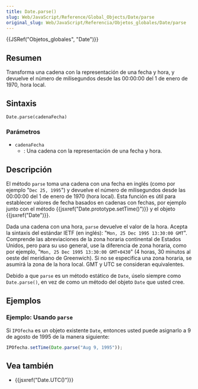 ```yaml
---
title: Date.parse()
slug: Web/JavaScript/Reference/Global_Objects/Date/parse
original_slug: Web/JavaScript/Referencia/Objetos_globales/Date/parse
---
```


{{JSRef("Objetos_globales", "Date")}}

## Resumen

Transforma una cadena con la representación de una fecha y hora, y devuelve el número de milisegundos desde las 00:00:00 del 1 de enero de 1970, hora local.

## Sintaxis

```
Date.parse(cadenaFecha)
```

### Parámetros

- `cadenaFecha`
  - : Una cadena con la representación de una fecha y hora.

## Descripción

El método `parse` toma una cadena con una fecha en inglés (como por ejemplo "`Dec 25, 1995`") y devuelve el número de milisegundos desde las 00:00:00 del 1 de enero de 1970 (hora local). Esta función es útil para establecer valores de fecha basados en cadenas con fechas, por ejemplo junto con el método {{jsxref("Date.prototype.setTime()")}} y el objeto {{jsxref("Date")}}.

Dada una cadena con una hora, `parse` devuelve el valor de la hora. Acepta la sintaxis del estándar IETF (en inglés): "`Mon, 25 Dec 1995 13:30:00 GMT`". Comprende las abreviaciones de la zona horaria continental de Estados Unidos, pero para su uso general, use la diferencia de zona horaria, como por ejemplo, "`Mon, 25 Dec 1995 13:30:00 GMT+0430`" (4 horas, 30 minutos al oeste del meridiano de Greenwich). Si no se especifica una zona horaria, se asumirá la zona de la hora local. GMT y UTC se consideran equivalentes.

Debido a que `parse` es un método estático de `Date`, úselo siempre como `Date.parse()`, en vez de como un método del objeto `Date` que usted cree.

## Ejemplos

### Ejemplo: Usando `parse`

Si `IPOfecha` es un objeto existente `Date`, entonces usted puede asignarlo a 9 de agosto de 1995 de la manera siguiente:

```js
IPOfecha.setTime(Date.parse("Aug 9, 1995"));
```

## Vea también

- {{jsxref("Date.UTC()")}}
